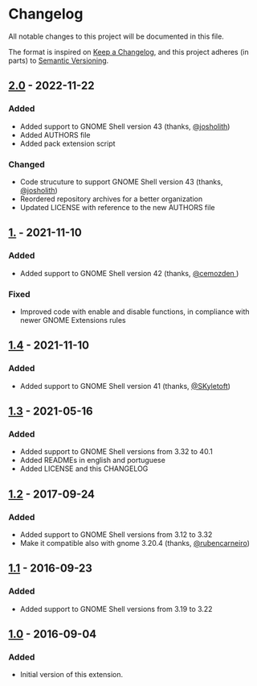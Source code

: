 # Changelog
All notable changes to this project will be documented in this file.

The format is inspired on [Keep a Changelog](https://keepachangelog.com/en/1.0.0/),
and this project adheres (in parts) to [Semantic Versioning](https://semver.org/spec/v2.0.0.html).

## [2.0](https://github.com/brendaw/add-username-toppanel/releases/tag/v2.0) - 2022-11-22

### Added

- Added support to GNOME Shell version 43 (thanks, [@josholith](https://github.com/josholith))
- Added AUTHORS file
- Added pack extension script

### Changed

- Code strucuture to support GNOME Shell version 43 (thanks, [@josholith](https://github.com/josholith))
- Reordered repository archives for a better organization
- Updated LICENSE with reference to the new AUTHORS file

## [1.](https://github.com/brendaw/add-username-toppanel/releases/tag/v1.5) - 2021-11-10

### Added

- Added support to GNOME Shell version 42 (thanks, [@cemozden ](https://github.com/cemozden ))

### Fixed

- Improved code with enable and disable functions, in compliance with newer GNOME Extensions rules


## [1.4](https://github.com/brendaw/add-username-toppanel/releases/tag/v1.4) - 2021-11-10

### Added

- Added support to GNOME Shell version 41 (thanks, [@SKyletoft](https://github.com/SKyletoft))

## [1.3](https://github.com/brendaw/add-username-toppanel/releases/tag/v1.3) - 2021-05-16

### Added

- Added support to GNOME Shell versions from 3.32 to 40.1
- Added READMEs in english and portuguese
- Added LICENSE and this CHANGELOG

## [1.2](https://github.com/brendaw/add-username-toppanel/releases/tag/v1.2) - 2017-09-24

### Added

- Added support to GNOME Shell versions from 3.12 to 3.32
- Make it compatible also with gnome 3.20.4 (thanks, [@rubencarneiro](https://github.com/rubencarneiro))

## [1.1](https://github.com/brendaw/add-username-toppanel/releases/tag/v1.1) - 2016-09-23

### Added

- Added support to GNOME Shell versions from 3.19 to 3.22

## [1.0](https://github.com/brendaw/add-username-toppanel/releases/tag/v1.0) - 2016-09-04

### Added

- Initial version of this extension.
